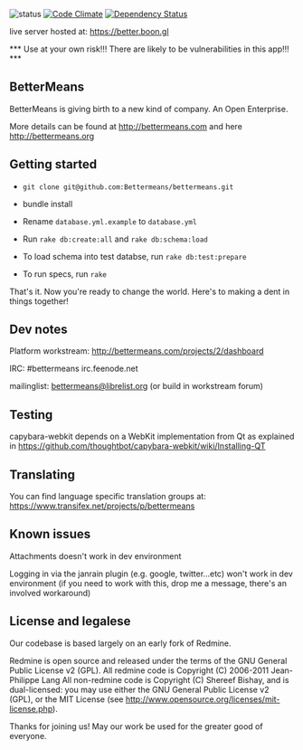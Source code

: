 ![status](https://secure.travis-ci.org/mockdeep/better.png?branch=master)
[![Code Climate](https://codeclimate.com/github/mockdeep/better.png)](https://codeclimate.com/github/mockdeep/better)
[![Dependency Status](https://gemnasium.com/mockdeep/better.png)](https://gemnasium.com/mockdeep/better)

live server hosted at: https://better.boon.gl

*** Use at your own risk!!! There are likely to be vulnerabilities in this app!!! ***

BetterMeans
-----------

BetterMeans is giving birth to a new kind of company. An Open Enterprise.

More details can be found at http://bettermeans.com and here http://bettermeans.org


Getting started
---------------

* `git clone git@github.com:Bettermeans/bettermeans.git`

* bundle install

* Rename `database.yml.example` to `database.yml`

* Run `rake db:create:all` and `rake db:schema:load`

* To load schema into test databse, run `rake db:test:prepare`

* To run specs, run `rake`

That's it. Now you're ready to change the world. Here's to making a dent in things together!


Dev notes
---------

Platform workstream: http://bettermeans.com/projects/2/dashboard

IRC: #bettermeans irc.feenode.net

mailinglist: bettermeans@librelist.org (or build in workstream forum)


Testing
-------

capybara-webkit depends on a WebKit implementation from Qt as explained in https://github.com/thoughtbot/capybara-webkit/wiki/Installing-QT


Translating
-----------

You can find language specific translation groups at: https://www.transifex.net/projects/p/bettermeans


Known issues
------------

Attachments doesn't work in dev environment

Logging in via the janrain plugin (e.g. google, twitter...etc) won't work in dev environment (if you need to work with this, drop me a message, there's an involved workaround)


License and legalese
--------------------

Our codebase is based largely on an early fork of Redmine.

Redmine is open source and released under the terms of the GNU General Public License v2 (GPL).
All redmine code is Copyright (C) 2006-2011  Jean-Philippe Lang
All non-redmine code is Copyright (C) Shereef Bishay, and is dual-licensed: you may use either the GNU General Public License v2 (GPL), or the MIT License (see http://www.opensource.org/licenses/mit-license.php).

Thanks for joining us! May our work be used for the greater good of everyone.
